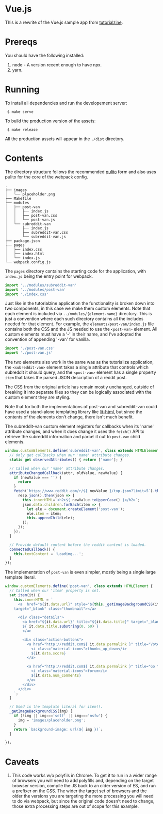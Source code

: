Vue.js
======

This is a rewrite of the Vue.js sample app from [tutorialzine](https://tutorialzine.com/2016/08/building-your-first-app-with-vue-js).

Prereqs
=======

You should have the following installed:

1. node - A version recent enough to have npx.
2. yarn.

Running
=======

To install all dependencies and run the developement server:

     $ make serve

To build the production version of the assets:

     $ make release

All the production assets will appear in the `./dist` directory.


Contents
========

The directory structure follows the recommended
[pulito](https://www.npmjs.com/package/pulito) form and also uses
pulito for the core of the webpack config.

    .
    ├── images
    │   └── placeholder.png
    ├── Makefile
    ├── modules
    │   ├── post-van
    │   │   ├── index.js
    │   │   ├── post-van.css
    │   │   └── post-van.js
    │   └── subreddit-van
    │       ├── index.js
    │       ├── subreddit-van.css
    │       └── subreddit-van.js
    ├── package.json
    ├── pages
    │   ├── index.css
    │   ├── index.html
    │   └── index.js
    └── webpack.config.js


The `pages` directory contains the starting code for the application, with
`index.js` being the entry point for webpack.

```javascript
import '../modules/subreddit-van'
import '../modules/post-van'
import './index.css'
```

Just like in the tutorialzine application the functionality is broken down
into two components, in this case we make them custom elements. Note that each
element is included via `../modules/{element-name}` directory. This is just a convention where
each such directory contains all the includes needed for that element. For example,
the `elements/post-van/index.js` file contains both the CSS and the JS
needed to use the `<post-van>` element. All custom elements must have
a '-' in their name, and I've adopted the convention of appending '-van' for
vanilla.


```javascript
import './post-van.css'
import './post-van.js'
```

The two elements also work in the same was as the tutorialize application, the
`<subreddit-van>` element takes a single attribute that controls which
subreddit it should query, and the `<post-van>` element has a single property
`item` that takes the parsed JSON description of a reddit post.

The CSS from the original article has remain mostly unchanged, outside of
breaking it into separate files so they can be logically associated with the
custom element they are styling.

Note that for both the implementations of post-van and subreddit-van could
have used a stand-alone templating library like
[lit-html](https://github.com/PolymerLabs/lit-html), but since the contents of
the elements don't change, there isn't much benefit.

The subreddit-van custom element registers for callbacks when its 'name'
attribute changes, and when it does change it uses the `fetch()` API to
retrieve the subreddit information and parcel it out to `post-van` child
elements.

```javascript
window.customElements.define('subreddit-van', class extends HTMLElement {
  // Only get callbacks when our 'name' attribute changes.
  static get observedAttributes() { return ['name']; }

  // Called when our 'name' attribute changes.
  attributeChangedCallback(attr, oldValue, newValue) {
    if (newValue === '') {
      return
    }
    fetch(`https://www.reddit.com/r/${ newValue }/top.json?limit=5`).then(resp => {
      resp.json().then(json => {
        this.innerHTML=`<h2>${ newValue.toUpperCase() }</h2>`;
        json.data.children.forEach(item => {
          let ele = document.createElement('post-van');
          ele.item = item;
          this.appendChild(ele);
        });
      });
    });
  }

  // Provide default content before the reddit content is loaded.
  connectedCallback() {
    this.textContent = 'Loading...';
  }
});
```

The implementation of `post-van` is even simpler, mostly being a single large
template literal.

```javascript
window.customElements.define('post-van', class extends HTMLElement {
  // Called when our 'item' property is set.
  set item(it) {
    this.innerHTML = `
      <a  href="${it.data.url}" style="${this._getImageBackgroundCSS(it.data.thumbnail)}"
    target="_blank" class="thumbnail"></a>

      <div class="details">
        <a href="${it.data.url}" title="${it.data.title}" target="_blank" class="title">
        ${ it.data.title.substring(0, 60) }
        </a>

        <div class="action-buttons">
          <a href="http://reddit.com${ it.data.permalink }" title="Vote">
            <i class="material-icons">thumbs_up_down</i>
            ${it.data.score}
          </a>

          <a href="http://reddit.com${ it.data.permalink }" title="Go to discussion">
            <i class="material-icons">forum</i>
            ${it.data.num_comments}
          </a>
        </div>
      </div>
    `;
  }

  // Used in the template literal for item().
  _getImageBackgroundCSS(img) {
    if (!img || img==='self' || img==='nsfw') {
      img = 'images/placeholder.png';
    }
    return `background-image: url(${ img })`;
  }

});
```

Caveats
=======

1. This code works w/o polyfils in Chrome. To get it to run in a wider range
   of browsers you will need to add polyfills and, depending on the target
   browser version, compile the JS back to an older version of ES, and run a
   prefixer on the CSS. The wider the target set of browsers and the older the
   versions you are targeting the more processing you will need to do via
   webpack, but since the original code doesn't need to change, those extra
   processing steps are out of scope for this example.
